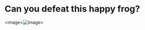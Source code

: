 # Can you defeat this happy frog?
<image=![image](https://github.com/user-attachments/assets/475d09a5-3422-4df8-84a2-f6073523b162)>
